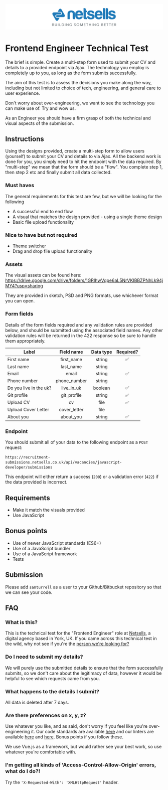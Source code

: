 ![Netsells Logo](./images/netsells-logo-with-slogan.jpg)

# Frontend Engineer Technical Test

The brief is simple. Create a multi-step form used to submit your CV and details to a provided endpoint via Ajax. The technology you employ is completely up to you, as long as the form submits successfully. 

The aim of this test is to assess the decisions you make along the way, including but not limited to choice of tech, engineering, and general care to user experience.

Don't worry about over-engineering, we want to see the technology you can make use of. Try and wow us.

As an Engineer you should have a firm grasp of both the technical and visual aspects of the submission.

## Instructions

Using the designs provided, create a multi-step form to allow users (yourself) to submit your CV and details to via Ajax. All the backend work is done for you, you simply need to hit the endpoint with the data required. By "multi-step" we mean that the form should be a "flow". You complete step 1, then step 2 etc and finally submit all data collected.

### Must haves

The general requirements for this test are few, but we will be looking for the following 

- A successful end to end flow
- A visual that matches the design provided - using a single theme design
- Basic file upload functionality

### Nice to have but not required

- Theme switcher
- Drag and drop file upload functionality

### Assets

The visual assets can be found here: https://drive.google.com/drive/folders/1GRIhwVqpe6aL5NrVKIBBZPNhLk94jMY4?usp=sharing

They are provided in sketch, PSD and PNG formats, use whichever format you can open.

### Form fields

Details of the form fields required and any validation rules are provided below, and should be submitted using the associated field names. Any other validation rules will be returned in the 422 response so be sure to handle them appropriately.

| Label         | Field name    | Data type | Required? |
| ------------- |:-------------:|:---------:|:---------:|
| First name | first_name | string | :white_check_mark: |
| Last name | last_name | string |  |
| Email | email | string | :white_check_mark: |
| Phone number | phone_number | string |  |
| Do you live in the uk? | live_in_uk | boolean | :white_check_mark: |
| Git profile | git_profile | string | :white_check_mark: |
| Upload CV | cv | file | :white_check_mark: |
| Upload Cover Letter | cover_letter | file |  |
| About you | about_you | string | :white_check_mark: |

### Endpoint

You should submit all of your data to the following endpoint as a `POST` request:

```
https://recruitment-submissions.netsells.co.uk/api/vacancies/javascript-developer/submissions
```

This endpoint will either return a success (`200`) or a validation error (`422`) if the data provided is incorrect.

## Requirements

- Make it match the visuals provided
- Use JavaScript

## Bonus points

- Use of newer JavaScript standards (ES6+)
- Use of a JavaScript bundler
- Use of a JavaScript framework
- Tests

## Submission

Please add `samturrell` as a user to your Github/Bitbucket repository so that we can see your code.

## FAQ

### What is this?

This is the technical test for the "Frontend Engineer" role at [Netsells](http://netsells.co.uk), a digital agency based in York, UK. If you came across this technical test in the wild, why not see if you're the [person we're looking for?](./JOB_SPEC.md)

### Do I need to submit my details?

We will purely use the submitted details to ensure that the form successfully submits, so we don't care about the legitimacy of data, however it would be helpful to see which requests came from you.

### What happens to the details I submit?

All data is deleted after 7 days.

### Are there preferences on x, y, z?

Use whatever you like, and as said, don't worry if you feel like you're over-engineering it. Our code standards are available [here](https://netsells.github.io/code-standards/) and our linters are available [here](https://github.com/netsells/eslint-config-netsells/) and [here](https://github.com/netsells/stylelint-config-netsells/). Bonus points if you follow these.

We use Vue.js as a framework, but would rather see your best work, so use whatever you're comfortable with.

### I'm getting all kinds of 'Access-Control-Allow-Origin' errors, what do I do?!

Try the `'X-Requested-With': 'XMLHttpRequest'` header.


